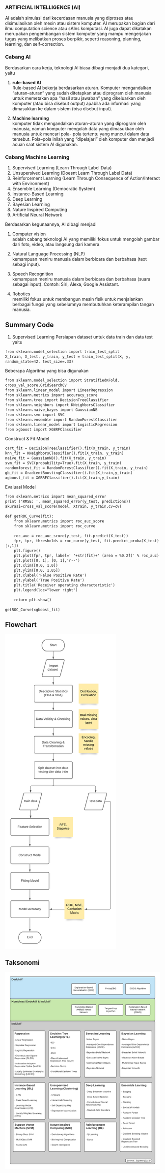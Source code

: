 ### ARTIFICIAL INTELLIGENCE (AI)
AI adalah simulasi dari kecerdasan manusia yang diproses atau disimulasikan oleh mesin atau sistem komputer. AI merupakan bagian dari ilmu computation science atau sAIns komputasi. AI juga dapat dikatakan merupakan pengembangan sistem komputer yang mampu mengerjakan tugas yang melibatkan proses berpikir, seperti reasoning, planning, learning, dan self-correction.

### Cabang AI
Berdasarkan cara kerja, teknologi AI biasa dibagi menjadi dua kategori, yaitu
1. **rule-based AI** <br/>
Rule-based AI bekerja berdasarkan aturan. Komputer mengandalkan “aturan–aturan” yang sudah ditetapkan atau diprogram oleh manusia untuk memetakan apa “hasil atau jawaban” yang dikeluarkan oleh komputer (atau bisa disebut output) apabila  ada informasi yang dimasukkan ke dalam sistem (bisa disebut input).

2. **Machine learning** <br/>
komputer tidak mengandalkan aturan–aturan yang diprogram oleh manusia, namun komputer mengolah data yang dimasukkan oleh manusia untuk mencari pola- pola tertentu yang muncul dalam data tersebut. Pola–pola inilah yang “dipelajari” oleh komputer dan menjadi acuan saat sistem AI digunakan. 

### Cabang Machine Learning
1. Supervised Learning (Learn Through Label Data)
2. Unsupersived Learning (Doesnt Learn Through Label Data)
3. Reinforcement Learning (Learn Through Consequence of Action/Interact with Environment)
4. Ensemble Learning (Democratic System)
5. Instance-Based Learning 
6. Deep Learning
7. Bayesian Learning
8. Nature Inspired Computing
9. Artificial Neural Network


Berdasarkan kegunaannya, AI dibagi menjadi 
1. Computer vision <br/>
adalah cabang teknologi AI yang memiliki fokus untuk mengolah gambar dari foto, video, atau langsung dari kamera. 

2. Natural Language Processing (NLP) <br/>
kemampuan meniru manusia dalam berbicara dan berbahasa (text sebagi input).

3. Speech Recognition <br/>
kemampuan meniru manusia dalam berbicara dan berbahasa (suara sebagai input). Contoh: Siri, Alexa, Google Assistant. 

4. Robotics <br/>
memiliki fokus untuk membangun mesin fisik untuk menjalankan berbagai fungsi yang sebelumnya membutuhkan keterampilan tangan manusia.

## Summary Code


1. Supervised Learning
Persiapan dataset untuk data train dan data test yaitu
```
from sklearn.model_selection import train_test_split
X_train, X_test, y_train, y_test = train_test_split(X, y, random_state=42, test_size=.33)
```
Beberapa Algoritma yang bisa digunakan
```
from sklearn.model_selection import StratifiedKFold, cross_val_score,GridSearchCV
from sklearn.linear_model import LinearRegression
from sklearn.metrics import accuracy_score
from sklearn.tree import DecisionTreeClassifier
from sklearn.neighbors import KNeighborsClassifier
from sklearn.naive_bayes import GaussianNB
from sklearn.svm import SVC
from sklearn.ensemble import RandomForestClassifier
from sklearn.linear_model import LogisticRegression
from xgboost import XGBRFClassifier
```
Construct & Fit Model
```
cart_fit = DecisionTreeClassifier().fit(X_train, y_train)
knn_fit = KNeighborsClassifier().fit(X_train, y_train)
naive_fit = GaussianNB().fit(X_train, y_train)
svm_fit = SVC(probability=True).fit(X_train, y_train)
randomforest_fit = RandomForestClassifier().fit(X_train, y_train)
gb_fit = GradientBoostingClassifier().fit(X_train,y_train)
xgboost_fit = XGBRFClassifier().fit(X_train,y_train)
```

Evaluasi Model
```
from sklearn.metrics import mean_squared_error
print ('RMSE: ', mean_squared_error(y_test, predictions))
akurasi=cross_val_score(model, Xtrain, y_train,cv=cv)

def getROC_Curve(fit):
    from sklearn.metrics import roc_auc_score
    from sklearn.metrics import roc_curve
    
    roc_auc = roc_auc_score(y_test, fit.predict(X_test))
    fpr, tpr, thresholds = roc_curve(y_test, fit.predict_proba(X_test)[:,1])
    plt.figure()
    plt.plot(fpr, tpr, label=' '+str(fit)+' (area = %0.2f)' % roc_auc)
    plt.plot([0, 1], [0, 1],'r--')
    plt.xlim([0.0, 1.0])
    plt.ylim([0.0, 1.05])
    plt.xlabel('False Positive Rate')
    plt.ylabel('True Positive Rate')
    plt.title('Receiver operating characteristic')
    plt.legend(loc="lower right")
    
    return plt.show()

getROC_Curve(xgboost_fit)
```

## Flowchart
![](images/ml_flowchart.png)

## Taksonomi
![](images/taksonomi.png)

